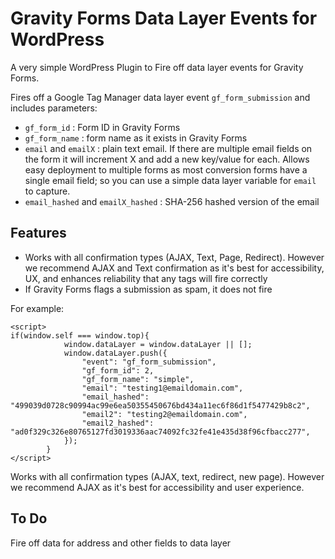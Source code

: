 # Gravity Forms Data Layer Events for WordPress
A very simple WordPress Plugin to Fire off data layer events for Gravity Forms.

Fires off a Google Tag Manager data layer event `gf_form_submission` and includes parameters: 

*  `gf_form_id`  : Form ID in Gravity Forms
*  `gf_form_name` : form name as it exists in Gravity Forms
*  `email` and `emailX` : plain text email. If there are multiple email fields on the form it will increment X and add a new key/value for each. Allows easy deployment to multiple forms as most conversion forms have a single email field; so you can use a simple data layer variable for `email` to capture.
* `email_hashed` and `emailX_hashed` : SHA-256 hashed version of the email

## Features
* Works with all confirmation types (AJAX, Text, Page, Redirect). However we recommend AJAX and Text confirmation as it's best for accessibility, UX, and enhances reliability that any tags will fire correctly
* If Gravity Forms flags a submission as spam, it does not fire


For example:

```
<script>
if(window.self === window.top){
            window.dataLayer = window.dataLayer || [];
            window.dataLayer.push({
                "event": "gf_form_submission",
                "gf_form_id": 2,
                "gf_form_name": "simple",
                "email": "testing1@emaildomain.com",
                "email_hashed": "499039d0728c90994ac99e6ea50355450676bd434a11ec6f86d1f5477429b8c2",
                "email2": "testing2@emaildomain.com",
                "email2_hashed": "ad0f329c326e80765127fd3019336aac74092fc32fe41e435d38f96cfbacc277",                
            });
        }
</script>
```

Works with all confirmation types (AJAX, text, redirect, new page). However we recommend AJAX as it's best for accessibility and user experience.

## To Do
Fire off data for address and other fields to data layer
